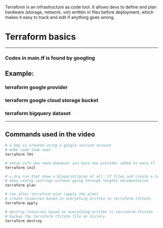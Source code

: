 Terraform is an infrastructure as code tool. It allows devs to define and plan hardware (storage, network, vm) written in files before deployment, which makes it easy to track and edit if anything goes wrong.

# Terraform basics
---
### Codes in main.tf is found by googling

## Example: 
### terraform google provider
### terraform google cloud storage bucket
### terraform bigquery dataset
---
## Commands used in the video

```bash
# a key is created using a google service account
# make code look neat
terraform fmt
```

```bash
# setup info you need whenever you have new provider added to main.tf
terraform init
```

```bash
# a dry run that show a blueprint/plan of all .tf files and create a terraform.tfstate
# show config settings without going through lengthy documentation
terraform plan
```

```bash
# run after terraform plan (apply the plan)
# create resources based on everything written in terraform.tfstate
terraform apply
```

```bash
# destroy resources based on everything written in terraform.tfstate
# backup the terraform.tfstate file as history
terraform destroy
```

